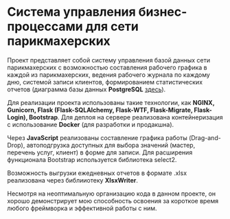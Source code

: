 # Система управления бизнес-процессами для сети парикмахерских

Проект представляет собой систему управления базой данных сети парикмахерских с возможностью составления рабочего графика в каждой из парикмахерских, ведения рабочего журнала по каждому дню, системой записи клиентов, формированием статистических отчетов (диаграмма базы данных **PostgreSQL** [здесь](datebase_diagram.png)).

Для реализации проекта использованы такие технологии, как **NGINX, Gunicorn, Flask (Flask-SQLAlchemy, Flask-WTF, Flask-Migrate, Flask-Login), Bootstrap**. Для деплоя на сервере реализована контейнеризация с использование **Docker** (для разработки и продакшна). 

Через **JavaScript** реализованы составление графика работы (Drag-and-Drop), автоподгрузка доступных для выбора значений (мастер, перечень услуг, клиент) в форме для записи. Для расширения функционала Bootstrap используется библиотека select2.

Возможность выгрузки ежедневных отчетов в формате .xlsx реализована через библииотеку **XlsxWriter**.

Несмотря на неоптимальную организацию кода в данном проекте, он хорошо демонстрирует мою способность освоения за короткое время любого фреймворка и эффективной работы с ним.




